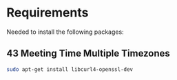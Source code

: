 # Requirements

Needed to install the following packages:

## 43 Meeting Time Multiple Timezones

~~~sh
sudo apt-get install libcurl4-openssl-dev
~~~
